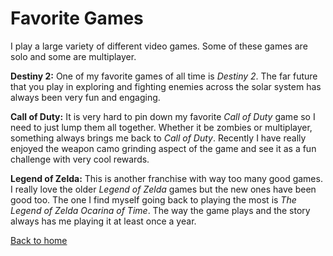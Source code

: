 # Favorite Games

I play a large variety of different video games. Some of these games are solo and some are multiplayer. 

**Destiny 2:** 
One of my favorite games of all time is *Destiny 2*. The far future that you play in exploring and fighting enemies across the solar system has always been very fun 
and engaging.

**Call of Duty:** 
It is very hard to pin down my favorite *Call of Duty* game so I need to just lump them all together. Whether it be zombies or multiplayer, something always brings me back 
to *Call of Duty*. Recently I have really enjoyed the weapon camo grinding aspect of the game and see it as a fun challenge with very cool rewards. 

**Legend of Zelda:**
This is another franchise with way too many good games. I really love the older *Legend of Zelda* games but the new ones have been good too. The one I find myself going 
back to playing the most is *The Legend of Zelda Ocarina of Time*. The way the game plays and the story always has me playing it at least once a year. 

[Back to home](README.md)